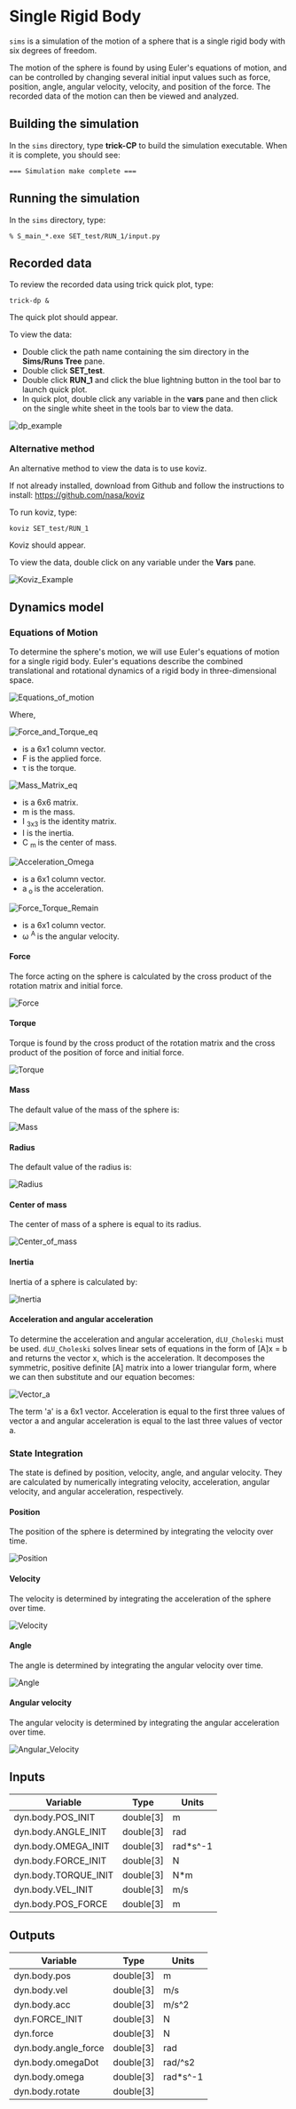 # Single Rigid Body
``sims`` is a simulation of the motion of a sphere that is a single rigid body with six degrees of freedom. 

The motion of the sphere is found by using Euler's equations of motion, and can be controlled by changing several initial input values such as force, position, angle, angular velocity, velocity, and position of the force. The recorded data of the motion can then be viewed and analyzed. 

## Building the simulation
In the ```sims```  directory, type **trick-CP** to build the simulation executable. When it is complete, you should see: 

```
=== Simulation make complete ===
```

## Running the simulation
In the ```sims``` directory, type: 

```
% S_main_*.exe SET_test/RUN_1/input.py
```

## Recorded data
To review the recorded data using trick quick plot, type:

```
trick-dp &
```
The quick plot should appear. 

To view the data: 
* Double click the path name containing the sim directory in the **Sims/Runs Tree** pane. 
* Double click **SET_test**.
* Double click **RUN_1** and click the blue lightning button in the tool bar to launch quick plot. 
* In quick plot, double click any variable in the **vars** pane and then click on the single white sheet in the tools bar to view the data. 

![dp_example](images\trick-dp.png)

### Alternative method
An alternative method to view the data is to use koviz. 

If not already installed, download from Github and follow the instructions to install: https://github.com/nasa/koviz

To run koviz, type: 
```
koviz SET_test/RUN_1
```

Koviz should appear. 

To view the data, double click on any variable under the **Vars** pane. 

![Koviz_Example](images\koviz.png)

## Dynamics model

### Equations of Motion
To determine the sphere's motion, we will use Euler's equations of motion for a single rigid body. Euler's equations describe the combined translational and rotational dynamics of a rigid body in three-dimensional space. 

![Equations_of_motion](images\EquationsofMotion.png)

Where, 

![Force_and_Torque_eq](images\ForceTorque.png)
* is a 6x1 column vector. 
* F is the applied force.
* &#0964; is the torque.

![Mass_Matrix_eq](images\MassMatrix.png)
* is a 6x6 matrix. 
* m is the mass.
* I <sub> 3x3 </sub> is the identity matrix. 
* I is the inertia. 
* C <sub> m </sub> is the center of mass. 

![Acceleration_Omega](images\AccOmega.png)
* is a 6x1 column vector. 
* a<sub> o </sub> is the acceleration.

![Force_Torque_Remain](images\ForceTorqueRemain.png)
* is a 6x1 column vector. 
* &#0969; <sup> A </sup> is the angular velocity.


#### Force
The force acting on the sphere is calculated by the cross product of the rotation matrix and initial force. 

![Force](images\Force.png)

#### Torque
Torque is found by the cross product of the rotation matrix and the cross product of the position of force and initial force. 

![Torque](images\Torque.png)

#### Mass
The default value of the mass of the sphere is: 

![Mass](images\Mass.png)

#### Radius
The default value of the radius is: 

![Radius](images\Radius.png)

#### Center of mass
The center of mass of a sphere is equal to its radius. 

![Center_of_mass](images\Centerofmass.png)

#### Inertia
Inertia of a sphere is calculated by: 

![Inertia](images\Inertia.png)

#### Acceleration and angular acceleration
To determine the acceleration and angular acceleration, ```dLU_Choleski``` must be used. ```dLU_Choleski``` solves linear sets of equations in the form of [A]x = b and returns the vector x, which is the acceleration. It decomposes the symmetric, positive definite [A] matrix into a lower triangular form, where we can then substitute and our equation becomes: 

![Vector_a](images\Vectora.png)

The term 'a' is a 6x1 vector. Acceleration is equal to the first three values of vector a  and angular acceleration is equal to the last three values of vector a.

### State Integration
The state is defined by position, velocity, angle, and angular velocity. They are calculated by numerically integrating velocity, acceleration, angular velocity, and angular acceleration, respectively. 

#### Position
The position of the sphere is determined by integrating the velocity over time. 

![Position](images\Position.png)

#### Velocity
The velocity is determined by integrating the acceleration of the sphere over time. 

![Velocity](images\Velocity.png)

#### Angle
The angle is determined by integrating the angular velocity over time. 

![Angle](images\Angle.png)

#### Angular velocity
The angular velocity is determined by integrating the angular acceleration over time. 

![Angular_Velocity](images\Angularvelocity.png)



## Inputs

Variable                    |Type         |Units
----------------------------|-------------|---------
dyn.body.POS_INIT           |double[3]    |m
dyn.body.ANGLE_INIT         |double[3]    |rad
dyn.body.OMEGA_INIT         |double[3]    |rad*s^-1 
dyn.body.FORCE_INIT         |double[3]    |N
dyn.body.TORQUE_INIT        |double[3]    |N*m
dyn.body.VEL_INIT           |double[3]    |m/s
dyn.body.POS_FORCE          |double[3]    |m

## Outputs
                            
Variable                    |Type         |Units
----------------------------|-------------|--------
dyn.body.pos                |double[3]    |m
dyn.body.vel                |double[3]    |m/s
dyn.body.acc                |double[3]    |m/s^2
dyn.FORCE_INIT              |double[3]    |N
dyn.force                   |double[3]    |N
dyn.body.angle_force        |double[3]    |rad
dyn.body.omegaDot           |double[3]    |rad/^s2
dyn.body.omega              |double[3]    |rad*s^-1
dyn.body.rotate             |double[3]    |
